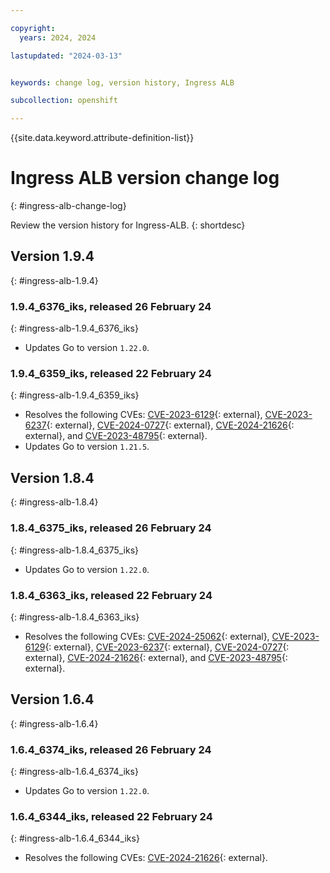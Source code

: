 ```yaml
---

copyright:
  years: 2024, 2024

lastupdated: "2024-03-13"


keywords: change log, version history, Ingress ALB

subcollection: openshift

---
```


{{site.data.keyword.attribute-definition-list}}

# Ingress ALB version change log
{: #ingress-alb-change-log}

Review the version history for Ingress-ALB.
{: shortdesc}

## Version 1.9.4
{: #ingress-alb-1.9.4}


### 1.9.4_6376_iks, released 26 February 24
{: #ingress-alb-1.9.4_6376_iks}

- Updates Go to version `1.22.0`.

### 1.9.4_6359_iks, released 22 February 24
{: #ingress-alb-1.9.4_6359_iks}

- Resolves the following CVEs: [CVE-2023-6129](https://nvd.nist.gov/vuln/detail/CVE-2023-6129){: external}, 
[CVE-2023-6237](https://nvd.nist.gov/vuln/detail/CVE-2023-6237){: external}, 
[CVE-2024-0727](https://nvd.nist.gov/vuln/detail/CVE-2024-0727){: external}, 
[CVE-2024-21626](https://nvd.nist.gov/vuln/detail/CVE-2024-21626){: external}, 
 and [CVE-2023-48795](https://nvd.nist.gov/vuln/detail/CVE-2023-48795){: external}.
- Updates Go to version `1.21.5`.

## Version 1.8.4
{: #ingress-alb-1.8.4}


### 1.8.4_6375_iks, released 26 February 24
{: #ingress-alb-1.8.4_6375_iks}

- Updates Go to version `1.22.0`.

### 1.8.4_6363_iks, released 22 February 24
{: #ingress-alb-1.8.4_6363_iks}

- Resolves the following CVEs: [CVE-2024-25062](https://nvd.nist.gov/vuln/detail/CVE-2024-25062){: external}, 
[CVE-2023-6129](https://nvd.nist.gov/vuln/detail/CVE-2023-6129){: external}, 
[CVE-2023-6237](https://nvd.nist.gov/vuln/detail/CVE-2023-6237){: external}, 
[CVE-2024-0727](https://nvd.nist.gov/vuln/detail/CVE-2024-0727){: external}, 
[CVE-2024-21626](https://nvd.nist.gov/vuln/detail/CVE-2024-21626){: external}, 
 and [CVE-2023-48795](https://nvd.nist.gov/vuln/detail/CVE-2023-48795){: external}.

## Version 1.6.4
{: #ingress-alb-1.6.4}


### 1.6.4_6374_iks, released 26 February 24
{: #ingress-alb-1.6.4_6374_iks}

- Updates Go to version `1.22.0`.

### 1.6.4_6344_iks, released 22 February 24
{: #ingress-alb-1.6.4_6344_iks}

- Resolves the following CVEs: [CVE-2024-21626](https://nvd.nist.gov/vuln/detail/CVE-2024-21626){: external}.

